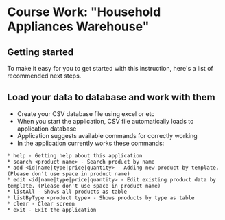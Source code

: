 # Course Work: "Household Appliances Warehouse"



## Getting started

To make it easy for you to get started with this instruction, here's a list of recommended next steps.

## Load your data to database and work with them

- Create your CSV database file using excel or etc
- When you start the application, CSV file automatically loads to application database
- Application suggests available commands for correctly working
- In the application currently works these commands:
```
* help - Getting help about this application
* search <product name> - Search product by name
* add <id|name|type|price|quantity> - Adding new product by template. (Please don't use space in product name) 
* edit <id|name|type|price|quantity> - Edit existing product data by template. (Please don't use space in product name) 
* listAll - Shows all products as table
* listByType <product type> - Shows products by type as table
* clear - Clear screen
* exit - Exit the application
```
